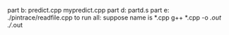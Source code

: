 part b:
    predict.cpp
    mypredict.cpp
part d:
    partd.s
part e:
    ./pintrace/readfile.cpp
to run all:
suppose name is *.cpp
g++ *.cpp -o *.out
./*.out
